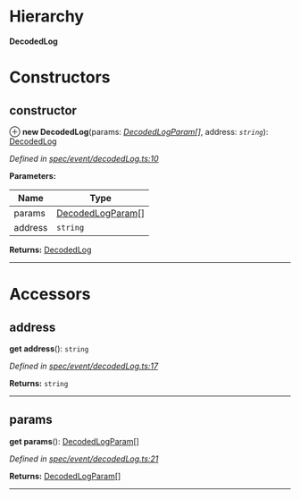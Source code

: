

# Hierarchy

**DecodedLog**

# Constructors

<a id="constructor"></a>

##  constructor

⊕ **new DecodedLog**(params: *[DecodedLogParam](_spec_event_decodedlogparam_.decodedlogparam.md)[]*, address: *`string`*): [DecodedLog](_spec_event_decodedlog_.decodedlog.md)

*Defined in [spec/event/decodedLog.ts:10](https://github.com/paritytech/js-libs/blob/55b51cf/packages/abi/src/spec/event/decodedLog.ts#L10)*

**Parameters:**

| Name | Type |
| ------ | ------ |
| params | [DecodedLogParam](_spec_event_decodedlogparam_.decodedlogparam.md)[] |
| address | `string` |

**Returns:** [DecodedLog](_spec_event_decodedlog_.decodedlog.md)

___

# Accessors

<a id="address"></a>

##  address

**get address**(): `string`

*Defined in [spec/event/decodedLog.ts:17](https://github.com/paritytech/js-libs/blob/55b51cf/packages/abi/src/spec/event/decodedLog.ts#L17)*

**Returns:** `string`

___
<a id="params"></a>

##  params

**get params**(): [DecodedLogParam](_spec_event_decodedlogparam_.decodedlogparam.md)[]

*Defined in [spec/event/decodedLog.ts:21](https://github.com/paritytech/js-libs/blob/55b51cf/packages/abi/src/spec/event/decodedLog.ts#L21)*

**Returns:** [DecodedLogParam](_spec_event_decodedlogparam_.decodedlogparam.md)[]

___


